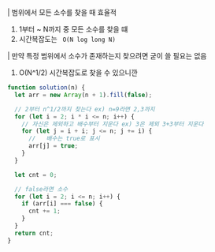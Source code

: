 | 범위에서 모든 소수를 찾을 때 효율적

1. 1부터 ~ N까지 중 모든 소수를 찾을 떄
2. 시간복잡도는 ` O(N log long N)`

| 만약 특정 범위에서 소수가 존재하는지 찾으려면 굳이 쓸 필요는 없음

1. O(N^1/2) 시간복잡도로 찾을 수 있으니깐

```js
function solution(n) {
  let arr = new Array(n + 1).fill(false);

  // 2부터 n^1/2까지 찾는다 ex) n=9라면 2,3까지
  for (let i = 2; i * i <= n; i++) {
    // 자신은 제외하고 배수부터 지운다 ex) 3은 제외 3+3부터 지운다
    for (let j = i + i; j <= n; j += i) {
      //   배수는 true로 표시
      arr[j] = true;
    }
  }

  let cnt = 0;

  // false라면 소수
  for (let i = 2; i <= n; i++) {
    if (arr[i] === false) {
      cnt += 1;
    }
  }
  return cnt;
}
```
